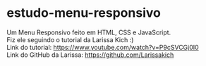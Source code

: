 # estudo-menu-responsivo
Um Menu Responsivo feito em HTML, CSS e JavaScript. <br>
Fiz ele seguindo o tutorial da Larissa Kich :) <br>
Link do tutorial: https://www.youtube.com/watch?v=P9cSVCGj0I0 <br>
Link do GitHub da Larissa: https://github.com/Larissakich
